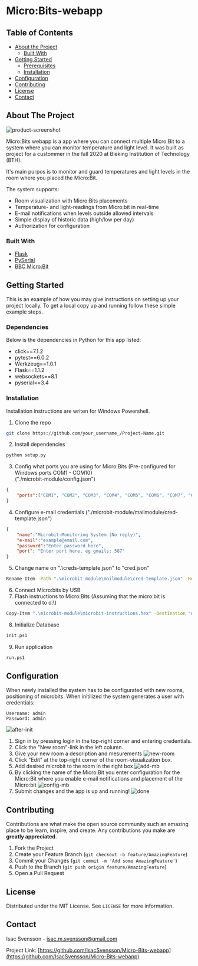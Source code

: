 # Micro:Bits-webapp

<!-- TABLE OF CONTENTS -->
## Table of Contents

* [About the Project](#about-the-project)
  * [Built With](#built-with)
* [Getting Started](#getting-started)
  * [Prerequisites](#prerequisites)
  * [Installation](#installation)
* [Configuration](#configuration)
* [Contributing](#contributing)
* [License](#license)
* [Contact](#contact)


<!-- ABOUT THE PROJECT -->
## About The Project

![product-screenshot]

Micro:Bits webapp is a app where you can connect multiple Micro:Bit to a system where you can monitor temperature and light level. 
It was built as project for a custommer in the fall 2020 at Bleking Institution of Technology (BTH).

It's main purpos is to monitor and guard temperatures and light levels in the room where you placed the Micro:Bit.

The system supports:
* Room visualization with Micro:Bits placements
* Temperature- and light-readings from Micro:bit in real-time
* E-mail notifications when levels outside allowed intervals
* Simple display of historic data (high/low per day)
* Authorization for configuration

### Built With
* [Flask](https://flask.palletsprojects.com/)
* [PySerial](https://pypi.org/project/pyserial/)
* [BBC Micro:Bit](https://microbit.org/)



<!-- GETTING STARTED -->
## Getting Started

This is an example of how you may give instructions on setting up your project locally.
To get a local copy up and running follow these simple example steps.

### Dependencies
Below is the dependencies in Python for this app listed:
- click==7.1.2
- pytest==6.0.2
- Werkzeug==1.0.1
- Flask==1.1.2
- websockets==8.1
- pyserial==3.4


### Installation

Installation instructions are writen for Windows Powershell.

1. Clone the repo
```sh
git clone https://github.com/your_username_/Project-Name.git
```
2. Install dependencies
```sh
python setup.py
```
3. Config what ports you are using for Micro:Bits (Pre-configured for Windows ports COM1 - COM10)<br>
("./microbit-module/config.json")
```JSON
{
    "ports":["COM1", "COM2", "COM3", "COM4", "COM5", "COM6", "COM7", "COM8", "COM9", "COM10"]
}
```
4. Configure e-mail credentials ("./microbit-module/mailmodule/cred-template.json")
```JSON
{
    "name":"Microbit-Monitoring System (No reply)",
    "e-mail":"example@email.com",
    "password":"Enter password here",
    "port": "Enter port here, eg gmails: 587"
}
```
5. Change name on ".\creds-template.json" to "cred.json"
```sh
Rename-Item -Path ".\microbit-module\mailmodule\cred-template.json" -NewName "cred.json"
```
6. Connect Micro:bits by USB
7. Flash instructions to Micro:Bits (Assuming that the micro:bit is connected to d:\\)
```sh
Copy-Item ".\microbit-module\microbit-instructions.hex" -Destination "d:\"
```
8. Initialize Database
```sh
init.ps1
```
9. Run application
```sh
run.ps1
```

<!-- USAGE EXAMPLES -->
## Configuration

When newly installed the system has to be configurated with new rooms, positioning of microbits.
When initilized the system generates a user with credentials:
```
Username: admin
Password: admin
```
![after-init]
1. Sign in by pressing login in the top-right corner and entering credentials.
2. Click the "New room"-link in the left column.
3. Give your new room a description and mesurements
![new-room]
4. Click "Edit" at the top-right corner of the room-visualization box.
5. Add desired microbit to the room in the right box
![add-mb]
6. By clicking the name of the Micro:Bit you enter configuration for the Micro:Bit where you enable e-mail notifications and placement of the Micro:bit
![config-mb]
7. Submit changes and the app is up and running!
![done]

<!-- CONTRIBUTING -->
## Contributing

Contributions are what make the open source community such an amazing place to be learn, inspire, and create. Any contributions you make are **greatly appreciated**.

1. Fork the Project
2. Create your Feature Branch (`git checkout -b feature/AmazingFeature`)
3. Commit your Changes (`git commit -m 'Add some AmazingFeature'`)
4. Push to the Branch (`git push origin feature/AmazingFeature`)
5. Open a Pull Request

<!-- LICENSE -->
## License

Distributed under the MIT License. See `LICENSE` for more information.

<!-- CONTACT -->
## Contact

Isac Svensson - isac.m.svensson@gmail.com

Project Link: [https://github.com/IsacSvensson/Micro-Bits-webapp](https://github.com/IsacSvensson/Micro-Bits-webapp)

<!-- https://www.markdownguide.org/basic-syntax/#reference-style-links -->
[product-screenshot]: Img/screendump.PNG?token=ANSQI3SAVHRLIMI43SUIOXC7RBLZU
[after-init]: img/newly-init.png?token=ANSQI3SAVHRLIMI43SUIOXC7RBLZU
[new-room]: img/new-room.png?token=ANSQI3SAVHRLIMI43SUIOXC7RBLZU
[add-mb]: img/add-mb.png?token=ANSQI3SAVHRLIMI43SUIOXC7RBLZU
[config-mb]: img/config-mb.png?token=ANSQI3SAVHRLIMI43SUIOXC7RBLZU
[done]: img/done.png?token=ANSQI3SAVHRLIMI43SUIOXC7RBLZU